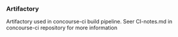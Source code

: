 ### Artifactory
  Artifactory used in concourse-ci build pipeline. Seer CI-notes.md in concourse-ci repository for more information 
